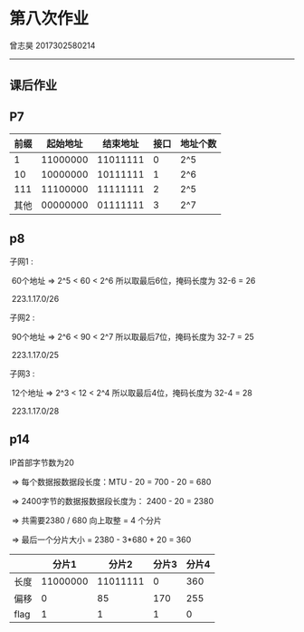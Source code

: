 # 第八次作业

曾志昊 2017302580214

-----

## 课后作业

## **P7**

| 前缀 | 起始地址 | 结束地址 | 接口 | 地址个数 |
| ---- | -------- | -------- | ---- | -------- |
| 1    | 11000000 | 11011111 | 0    | 2^5      |
| 10   | 10000000 | 10111111 | 1    | 2^6      |
| 111  | 11100000 | 11111111 | 2    | 2^5      |
| 其他 | 00000000 | 01111111 | 3    | 2^7      |



## p8

子网1 : 

​		60个地址  => 2^5 < 60 < 2^6  所以取最后6位，掩码长度为 32-6 = 26  

​		223.1.17.0/26 

子网2 : 

​		90个地址  => 2^6 < 90 < 2^7  所以取最后7位，掩码长度为 32-7 = 25  

​		223.1.17.0/25 

子网3 : 

​		12个地址  => 2^3 < 12 < 2^4  所以取最后4位，掩码长度为 32-4 = 28  

​		223.1.17.0/28

## p14

IP首部字节数为20

​	=> 每个数据报数据段长度：MTU - 20 = 700 - 20 = 680

​	=>  2400字节的数据报数据段长度为： 2400 - 20 = 2380

​	=> 共需要2380 / 680 向上取整 = 4 个分片

​	=> 最后一个分片大小 = 2380 - 3*680 + 20 = 360

|      | 分片1    | 分片2    | 分片3 | 分片4 |
| ---- | -------- | -------- | ----- | ----- |
| 长度 | 11000000 | 11011111 | 0     | 360   |
| 偏移 | 0        | 85       | 170   | 255   |
| flag | 1        | 1        | 1     | 0     |

